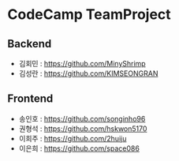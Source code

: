 # CodeCamp TeamProject

## Backend

-   김회민 : https://github.com/MinyShrimp
-   김성란 : https://github.com/KIMSEONGRAN

## Frontend

-   송인호 : https://github.com/songinho96
-   권형석 : https://github.com/hskwon5170
-   이희주 : https://github.com/2huiju
-   이은희 : https://github.com/space086
